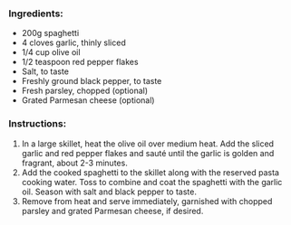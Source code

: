 ### Ingredients:

- 200g spaghetti
- 4 cloves garlic, thinly sliced
- 1/4 cup olive oil
- 1/2 teaspoon red pepper flakes
- Salt, to taste
- Freshly ground black pepper, to taste
- Fresh parsley, chopped (optional)
- Grated Parmesan cheese (optional)

### Instructions:


1. In a large skillet, heat the olive oil over medium heat. Add the sliced garlic and red pepper flakes and sauté until the garlic is golden and fragrant, about 2-3 minutes.
2. Add the cooked spaghetti to the skillet along with the reserved pasta cooking water. Toss to combine and coat the spaghetti with the garlic oil. Season with salt and black pepper to taste.
3. Remove from heat and serve immediately, garnished with chopped parsley and grated Parmesan cheese, if desired.
